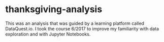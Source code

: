 # thanksgiving-analysis
This was an analysis that was guided by a learning platform called DataQuest.io. I took the course 6/2017 to improve my familiarity with data exploration and with Jupyter Notebooks. 
